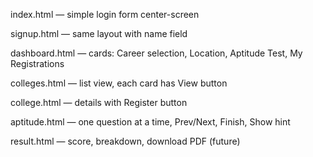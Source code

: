 index.html — simple login form center-screen

signup.html — same layout with name field

dashboard.html — cards: Career selection, Location, Aptitude Test, My Registrations

colleges.html — list view, each card has View button

college.html — details with Register button

aptitude.html — one question at a time, Prev/Next, Finish, Show hint

result.html — score, breakdown, download PDF (future)